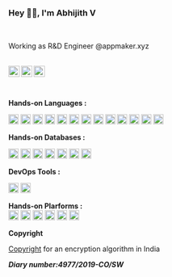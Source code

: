 ### Hey 👋🏽, I'm Abhijith V
<br/>

Working as R&D Engineer @appmaker.xyz <br/><br/>

<a href="https://www.linkedin.com/in/abhijithv/">
  <img align="left" alt="LinkdeIN" width="22px" src="https://cdn.jsdelivr.net/npm/simple-icons@v3/icons/linkedin.svg" />
</a>
&nbsp;&nbsp;
<a href="https://www.instagram.com/abhisawzm/">
  <img align="left" alt="Instagram" width="22px" src="https://cdn.jsdelivr.net/npm/simple-icons@v3/icons/instagram.svg" />
</a>
&nbsp;&nbsp;
<a href="https://twitter.com/abhisawzm">
  <img align="left" alt="Instagram" width="22px" src="https://cdn.jsdelivr.net/npm/simple-icons@v3/icons/twitter.svg" />
</a>


<br/><br/>
**Hands-on Languages :** 

<code><img height="20" src="https://img.shields.io/static/v1?label=NodeJS&color=blue&message=%20&logo=node.js"></code>
<code><img height="20" src="https://img.shields.io/static/v1?label=BunJS&color=blue&message=%20&logo=bun.js"></code>
<code><img height="20" src="https://img.shields.io/static/v1?label=Flask&color=green&message=%20&logo=flask"></code>
<code><img height="20" src="https://img.shields.io/static/v1?label=Python&color=blue&message=%20&logo=python"></code>
<code><img height="20" src="https://img.shields.io/static/v1?label=Typescript&color=green&message=%20&logo=typescript"></code>
<code><img height="20" src="https://img.shields.io/static/v1?label=ReactJS&color=blue&message=%20&logo=react"></code>
<code><img height="20" src="https://img.shields.io/static/v1?label=React-Native&color=green&message=%20&logo=react"></code>
<code><img height="20" src="https://img.shields.io/static/v1?label=%20&color=blue&message=%20&logo=c"></code>
<code><img height="20" src="https://img.shields.io/static/v1?label=PHP&color=green&message=%20&logo=php"></code>
<code><img height="20" src="https://img.shields.io/static/v1?label=Graphql&color=blue&message=%20&logo=graphql"></code>
<code><img height="20" src="https://img.shields.io/static/v1?label=Next.js&color=green&message=%20&logo=next.js"></code>
<code><img height="20" src="https://img.shields.io/badge/C++-grey.svg?style=flat&logo=cplusplus"></code>
<code><img height="20" src="https://img.shields.io/static/v1?label=Keystone.js&color=green&message=%20&logo=keystone.js"></code>


**Hands-on Databases :** 


<code><img height="20" src="https://img.shields.io/static/v1?label=MYSQL&color=green&message=%20&logo=mysql"></code>
<code><img height="20" src="https://img.shields.io/static/v1?label=MongoDB&color=blue&message=%20&logo=mongodb"></code>
<code><img height="20" src="https://img.shields.io/static/v1?label=Firebase&color=green&message=%20&logo=firebase"></code>
<code><img height="20" src="https://img.shields.io/static/v1?label=PostgreSQL&color=blue&message=%20&logo=postgresql"></code>
<code><img height="20" src="https://img.shields.io/static/v1?label=BigQuery&color=green&message=%20&logo=bigquery"></code>
<code><img height="20" src="https://img.shields.io/static/v1?label=ClickHouse&color=blue&message=%20&logo=clickhouse"></code>
<code><img height="20" src="https://img.shields.io/static/v1?label=Supabase&color=green&message=%20&logo=supabase"></code>

**DevOps Tools :**  

<code><img height="20" src="https://img.shields.io/static/v1?label=Docker&color=red&message=%20&logo=docker"></code>
<code><img height="20" src="https://img.shields.io/static/v1?label=Kubernetes&color=red&message=%20&logo=kubernetes"></code>

**Hands-on Plarforms :**  
<code><img height="20" src="https://img.shields.io/static/v1?label=AWS&color=red&message=%20&logo=amazon"></code>
<code><img height="20" src="https://img.shields.io/static/v1?label=GCP&color=red&message=%20&logo=google"></code>
<code><img height="20" src="https://img.shields.io/static/v1?label=Azure&color=red&message=%20&logo=microsoft"></code>
<code><img height="20" src="https://img.shields.io/static/v1?label=Hetzner&color=red&message=%20&logo=hetzner"></code>
<code><img height="20" src="https://img.shields.io/static/v1?label=Vultr&color=red&message=%20&logo=vultr"></code>
<code><img height="20" src="https://img.shields.io/static/v1?label=Digital Ocean&color=red&message=%20&logo=digitalocean"></code>



**Copyright**

[Copyright](https://copyright.gov.in/frmStatusGenUser.aspx) for an encryption algorithm in India

***Diary number:4977/2019-CO/SW***
